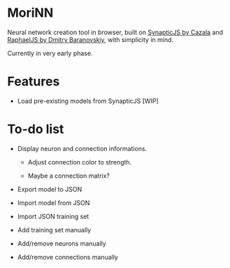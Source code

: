 # MoriNN
Neural network creation tool in browser, built on [SynapticJS by Cazala](http://caza.la/synaptic/#/) and [RaphaelJS by Dmitry Baranovskiy](https://dmitrybaranovskiy.github.io/raphael/), with simplicity in mind.

Currently in very early phase.

# Features

* Load pre-existing models from SynapticJS [WIP]

# To-do list

* Display neuron and connection informations.

    * Adjust connection color to strength.

    * Maybe a connection matrix?

* Export model to JSON

* Import model from JSON

* Import JSON training set

* Add training set manually

* Add/remove neurons manually

* Add/remove connections manually